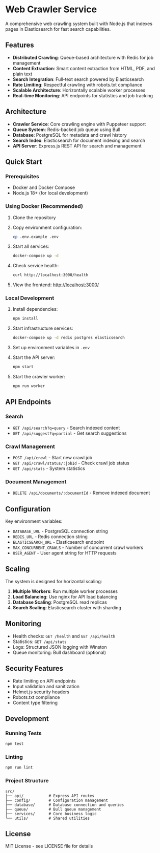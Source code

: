 # Web Crawler Service

A comprehensive web crawling system built with Node.js that indexes pages in Elasticsearch for fast search capabilities.

## Features

- **Distributed Crawling**: Queue-based architecture with Redis for job management
- **Content Extraction**: Smart content extraction from HTML, PDF, and plain text
- **Search Integration**: Full-text search powered by Elasticsearch
- **Rate Limiting**: Respectful crawling with robots.txt compliance
- **Scalable Architecture**: Horizontally scalable worker processes
- **Real-time Monitoring**: API endpoints for statistics and job tracking

## Architecture

- **Crawler Service**: Core crawling engine with Puppeteer support
- **Queue System**: Redis-backed job queue using Bull
- **Database**: PostgreSQL for metadata and crawl history
- **Search Index**: Elasticsearch for document indexing and search
- **API Server**: Express.js REST API for search and management

## Quick Start

### Prerequisites

- Docker and Docker Compose
- Node.js 18+ (for local development)

### Using Docker (Recommended)

1. Clone the repository
2. Copy environment configuration:
   ```bash
   cp .env.example .env
   ```

3. Start all services:
   ```bash
   docker-compose up -d
   ```

4. Check service health:
   ```bash
   curl http://localhost:3000/health
   ```

5. View the frontend:
   [http://localhost:3000/](http://localhost:3000/)

### Local Development

1. Install dependencies:
   ```bash
   npm install
   ```

2. Start infrastructure services:
   ```bash
   docker-compose up -d redis postgres elasticsearch
   ```

3. Set up environment variables in `.env`

4. Start the API server:
   ```bash
   npm start
   ```

5. Start the crawler worker:
   ```bash
   npm run worker
   ```

## API Endpoints

### Search
- `GET /api/search?q=query` - Search indexed content
- `GET /api/suggest?q=partial` - Get search suggestions

### Crawl Management
- `POST /api/crawl` - Start new crawl job
- `GET /api/crawl/status/:jobId` - Check crawl job status
- `GET /api/stats` - System statistics

### Document Management
- `DELETE /api/documents/:documentId` - Remove indexed document

## Configuration

Key environment variables:

- `DATABASE_URL` - PostgreSQL connection string
- `REDIS_URL` - Redis connection string  
- `ELASTICSEARCH_URL` - Elasticsearch endpoint
- `MAX_CONCURRENT_CRAWLS` - Number of concurrent crawl workers
- `USER_AGENT` - User agent string for HTTP requests

## Scaling

The system is designed for horizontal scaling:

1. **Multiple Workers**: Run multiple worker processes
2. **Load Balancing**: Use nginx for API load balancing
3. **Database Scaling**: PostgreSQL read replicas
4. **Search Scaling**: Elasticsearch cluster with sharding

## Monitoring

- Health checks: `GET /health` and `GET /api/health`
- Statistics: `GET /api/stats`
- Logs: Structured JSON logging with Winston
- Queue monitoring: Bull dashboard (optional)

## Security Features

- Rate limiting on API endpoints
- Input validation and sanitization
- Helmet.js security headers
- Robots.txt compliance
- Content type filtering

## Development

### Running Tests
```bash
npm test
```

### Linting
```bash
npm run lint
```

### Project Structure
```
src/
├── api/           # Express API routes
├── config/        # Configuration management
├── database/      # Database connection and queries
├── queue/         # Bull queue management
├── services/      # Core business logic
└── utils/         # Shared utilities
```

## License

MIT License - see LICENSE file for details

